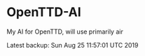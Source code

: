 # OpenTTD-AI
My AI for OpenTTD, will use primarily air

Latest backup: Sun Aug 25 11:57:01 UTC 2019
